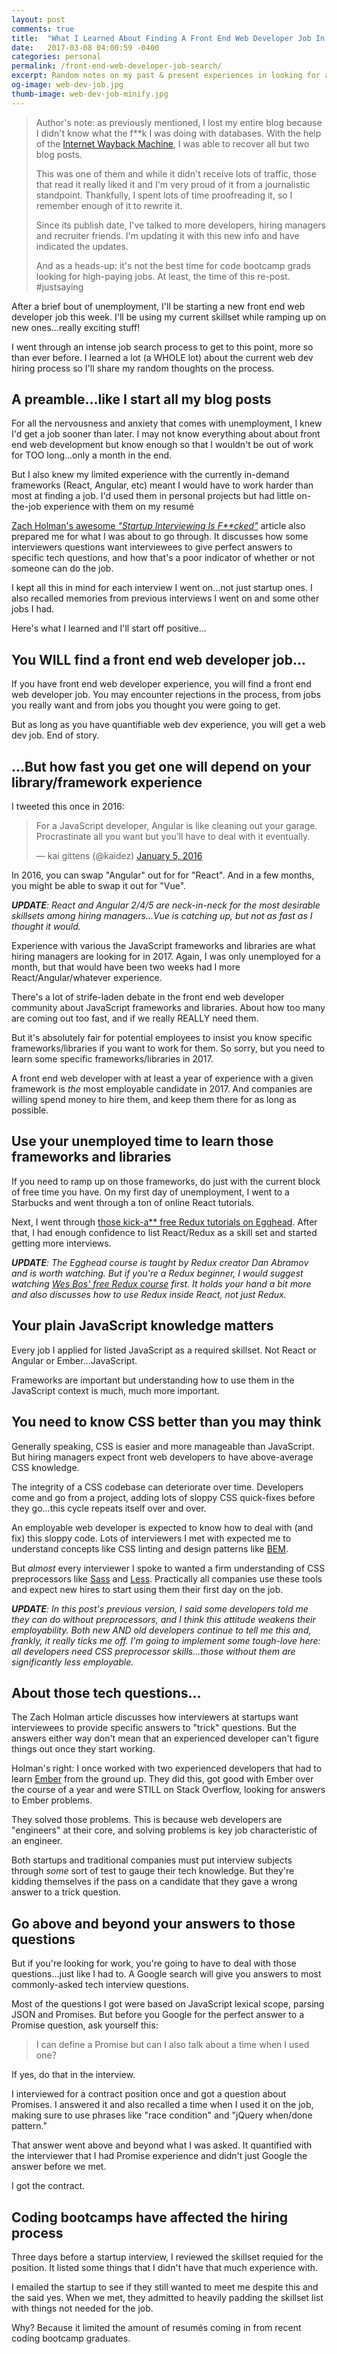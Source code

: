 ```yaml
---
layout: post
comments: true
title:  "What I Learned About Finding A Front End Web Developer Job In 2017-UPDATED"
date:   2017-03-08 04:00:59 -0400
categories: personal
permalink: /front-end-web-developer-job-search/
excerpt: Random notes on my past & present experiences in looking for a front end web developer job in 2017. Has tips for code bootcamp graduates looking for work.
og-image: web-dev-job.jpg
thumb-image: web-dev-job-minify.jpg
---
```

<blockquote>
<p>Author's note: as previously mentioned, I lost my entire blog because I didn't know what the f**k I was doing with databases. With the help of the <a href="https://web.archive.org/">Internet Wayback Machine</a>, I was able to recover all but two blog posts.</p>
<p>
This was one of them and while it didn't receive lots of traffic, those that read it really liked it and I'm very proud of it from a journalistic standpoint. Thankfully, I spent lots of time proofreading it, so I remember enough of it to rewrite it.
</p>
<p>
Since its publish date, I've talked to more developers, hiring managers and recruiter friends. I'm updating it with this new info and have indicated the updates.
</p>
<p>
And as a heads-up: it's not the best time for code bootcamp grads looking for high-paying jobs.  At least, the time of this re-post. #justsaying
</p>
</blockquote>

After a brief bout of unemployment, I'll be starting a new front end web developer job this week.  I'll be using my current skillset while ramping up on new ones...really exciting stuff!

I went through an intense job search process to get to this point, more so than ever before.  I learned a lot (a WHOLE lot) about the current web dev hiring process so I'll share my random thoughts on the process.

<h2>A preamble...like I start all my blog posts</h2>
For all the nervousness and anxiety that comes with unemployment, I knew I'd get a job sooner than later. I may not know everything about about front end web development but know enough so that I wouldn't be out of work for TOO long...only a month in the end.

But I also knew my limited experience with the currently in-demand frameworks (React, Angular, etc) meant I would have to work harder than most at finding a job. I'd used them in personal projects but had little on-the-job experience with them on my resum&eacute;

<a href="https://zachholman.com/posts/startup-interviewing-is-fucked/">Zach Holman's awesome <em>"Startup Interviewing Is F**cked"</em></a> article also prepared me for what I was about to go through. It discusses how some interviewers questions want interviewees to give perfect answers to specific tech questions, and how that's a poor indicator of whether or not someone can do the job.

I kept all this in mind for each interview I went on...not just startup ones. I also recalled memories from previous interviews I went on and some other jobs I had.

Here's what I learned and I'll start off positive...

<h2>You WILL find a front end web developer job...</h2>
If you have front end web developer experience, you will find a front end web developer job. You may encounter rejections in the process, from jobs you really want and from jobs you thought you were going to get.

But as long as you have quantifiable web dev experience, you will get a web dev job. End of story.

<h2>...But how fast you get one will depend on your library/framework experience</h2>
I tweeted this once in 2016:
<blockquote class="twitter-tweet" data-lang="en"><p lang="en" dir="ltr">For a JavaScript developer, Angular is like cleaning out your garage. Procrastinate all you want but you’ll have to deal with it eventually.</p>&mdash; kai gittens (@kaidez) <a href="https://twitter.com/kaidez/status/684336335050641408?ref_src=twsrc%5Etfw">January 5, 2016</a></blockquote>
<script async src="//platform.twitter.com/widgets.js" charset="utf-8"></script>

In 2016, you can swap "Angular" out for for "React". And in a few months, you might be able to swap it out for "Vue".

<em><strong>UPDATE</strong>: React and Angular 2/4/5 are neck-in-neck for the most desirable skillsets among hiring managers...Vue is catching up, but not as fast as I thought it would.</em>

Experience with various the JavaScript frameworks and libraries are what hiring managers are looking for in 2017. Again, I was only unemployed for a month, but that would have been two weeks had I more React/Angular/whatever experience.

There's a lot of strife-laden debate in the front end web developer community about JavaScript frameworks and libraries.  About how too many are coming out too fast, and if we really REALLY need them.

But it's absolutely fair for potential employees to insist you know specific frameworks/libraries if you want to work for them.  So sorry, but you need to learn some specific frameworks/libraries in 2017.

A front end web developer with at least a year of experience with a given framework is <em>the</em> most employable candidate in 2017. And companies are willing spend money to hire them, and keep them there for as long as possible.

<h2>Use your unemployed time to learn those frameworks and libraries</h2>
If you need to ramp up on those frameworks, do just with the current block of free time you have.  On my first day of unemployment, I went to a Starbucks and went through a ton of online React tutorials.

Next, I went through <a href="https://egghead.io/courses/getting-started-with-redux">those kick-a** free Redux tutorials on Egghead</a>. After that, I had enough confidence to list React/Redux as a skill set and started getting more interviews.

<em><strong>UPDATE</strong>: The Egghead course is taught by Redux creator Dan Abramov and is worth watching. But if you're a Redux beginner, I would suggest watching <a href="https://learnredux.com/">Wes Bos' free Redux course</a> first. It holds your hand a bit more and also discusses how to use Redux inside React, not just Redux.</em>

<h2>Your plain JavaScript knowledge matters</h2>
Every job I applied for listed JavaScript as a required skillset. Not React or Angular or Ember...JavaScript.

Frameworks are important but understanding how to use them in the JavaScript context is much, much more important.

<h2>You need to know CSS better than you may think</h2>
Generally speaking, CSS is easier and more manageable than JavaScript. But hiring managers expect front web developers to have above-average CSS knowledge.

The integrity of a CSS codebase can deteriorate over time. Developers come and go from a project, adding lots of sloppy CSS quick-fixes before they go...this cycle repeats itself over and over.

An employable web developer is expected to know how to deal with (and fix) this sloppy code. Lots of interviewers I met with expected me to understand concepts like CSS linting and design patterns like <a href="http://getbem.com/">BEM</a>.

But <em>almost</em> every interviewer I spoke to wanted a firm understanding of CSS preprocessors like <a href="http://sass-lang.com/">Sass</a> and <a href="http://lesscss.org/">Less</a>. Practically all companies use these tools and expect new hires to start using them their first day on the job.

<em><strong>UPDATE</strong>: In this post's previous version, I said some developers told me they can do without preprocessors, and I think this attitude weakens their employability.  Both new AND old developers continue to tell me this and, frankly, it really ticks me off. I'm going to implement some tough-love here: all developers need CSS preprocessor skills...those without them are significantly less employable.</em>

<h2>About those tech questions...</h2>
The Zach Holman article discusses how interviewers at startups want interviewees to provide specific answers to "trick" questions. But the answers either way don't mean that an experienced developer can't figure things out once they start working.

Holman's right: I once worked with two experienced developers that had to learn <a href="https://emberjs.com/">Ember</a> from the ground up. They did this, got good with Ember over the course of a year and were STILL on Stack Overflow, looking for answers to Ember problems.

They solved those problems. This is because web developers are "engineers" at their core, and solving problems is key job characteristic of an engineer.

Both startups and traditional companies must put interview subjects through <em>some</em> sort of test to gauge their tech knowledge. But they're kidding themselves if the pass on a candidate that they gave a wrong answer to a trick question.

<h2>Go above and beyond your answers to those questions</h2>
But if you're looking for work, you're going to have to deal with those questions...just like I had to. A Google search will give you answers to most commonly-asked tech interview questions.

Most of the questions I got were based on JavaScript lexical scope, parsing JSON and Promises. But before you Google for the perfect answer to a Promise question, ask yourself this:

<blockquote><p>I can define a Promise but can I also talk about a time when I used one?</p></blockquote>

If yes, do that in the interview.

I interviewed for a contract position once and got a question about Promises. I answered it and also recalled a time when I used it on the job, making sure to use phrases like "race condition" and "jQuery when/done pattern."

That answer went above and beyond what I was asked. It quantified with the interviewer that I had Promise experience and didn't just Google the answer before we met.

I got the contract.

<h2>Coding bootcamps have affected the hiring process</h2>
Three days before a startup interview, I reviewed the skillset requied for the position. It listed some things that I didn't have that much experience with.

I emailed the startup to see if they still wanted to meet me despite this and the said yes. When we met, they admitted to heavily padding the skillset list with things not needed for the job.

Why? Because it limited the amount of resum&eacute;s coming in from recent coding bootcamp graduates.

<p style="font-size: 175px;">😮</p>

<h2>Indeed is the best online job search tool</h2>

<h2>Using dice.com leads to spam</h2>

<h2>Conclusion</h2>
